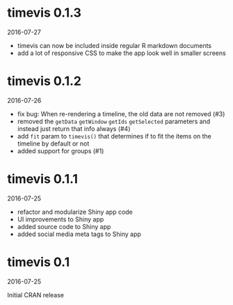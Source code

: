 # timevis 0.1.3

2016-07-27

- timevis can now be included inside regular R markdown documents
- add a lot of responsive CSS to make the app look well in smaller screens

# timevis 0.1.2

2016-07-26

- fix bug: When re-rendering a timeline, the old data are not removed (#3)
- removed the `getData` `getWindow` `getIds` `getSelected` parameters and instead just return that info always (#4)
- add `fit` param to `timevis()` that determines if to fit the items on the timeline by default or not
- added support for groups (#1)

# timevis 0.1.1

2016-07-25

- refactor and modularize Shiny app code
- UI improvements to Shiny app
- added source code to Shiny app
- added social media meta tags to Shiny app 

# timevis 0.1

2016-07-25

Initial CRAN release
